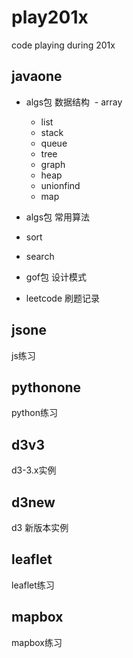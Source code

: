 # play201x
code playing during 201x

## javaone

- algs包 数据结构
  - array
  - list
  - stack
  - queue
  - tree
  - graph
  - heap
  - unionfind
  - map
 
 - algs包 常用算法
  - sort 
  - search
  
- gof包 设计模式

- leetcode 刷题记录

## jsone
js练习

## pythonone
python练习

## d3v3
d3-3.x实例

## d3new
d3 新版本实例

## leaflet
leaflet练习

## mapbox 
mapbox练习
